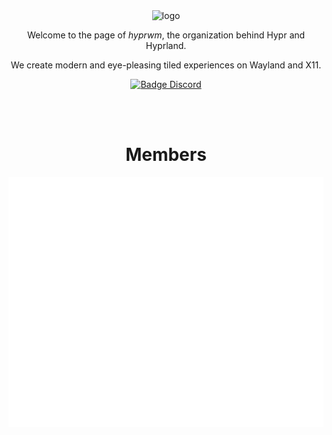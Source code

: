 

<div align=center>

<img src="https://raw.githubusercontent.com/hyprwm/.github/main/profile/svg/header1.svg" width="400" height="400" alt="logo">

Welcome to the page of *hyprwm*, the organization behind Hypr and Hyprland.

We create modern and eye-pleasing tiled experiences on Wayland and X11.
  
[![Badge Discord]][Discord]

<br/>
<br/>

# Members

<img src="https://raw.githubusercontent.com/hyprwm/.github/main/profile/svg/members.svg" width="800" height="400" alt="members">

</div>

[Discord]: https://discord.gg/hQ9XvMUjjr
[Badge Discord]: https://img.shields.io/badge/Join%20the-Discord%20server-6666ff
